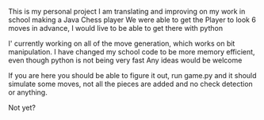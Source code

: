 This is my personal project
I am translating and improving on my work in school making a Java Chess player
We were able to get the Player to look 6 moves in advance, I would live to be able to get there with python

I' currently working on all of the move generation, which works on bit manipulation. I have changed my school code to be more memory efficient, even though python is not being very fast
Any ideas would be welcome

If you are here you should be able to figure it out, run game.py and it should simulate some moves, not all the pieces are added and no check detection or anything.

Not yet?
